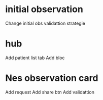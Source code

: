 # initial observation
Change initial obs validattion strategie

# hub
Add patient list tab
Add bloc

# Nes observation card
Add request
Add share btn
Add validattion